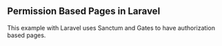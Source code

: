 ## Permission Based Pages in Laravel

This example with Laravel uses Sanctum and Gates to have authorization based pages.